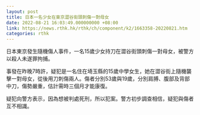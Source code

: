 ```yaml
---
layout: post
title: 日本一名少女在東京澀谷街頭刺傷一對母女
date: 2022-08-21 16:03:49.000000000 +08:00
link: https://news.rthk.hk/rthk/ch/component/k2/1663358-20220821.htm
categories: rthk
---
```


日本東京發生隨機傷人事件，一名15歲少女持刀在澀谷街頭刺傷一對母女，被警方以殺人未遂罪拘捕。

事發在昨晚7時許，疑犯是一名住在埼玉縣的15歲中學女生，她在澀谷街上隨機襲擊一對母女，從後用刀刺傷兩人。傷者分別53歲與19歲，分別肩膊、腹部及背部中刀，傷勢嚴重，估計需時三個月才能康復。

疑犯向警方表示，因為想被判處死刑，所以犯案。警方初步調查相信，疑犯與傷者互不相識。
